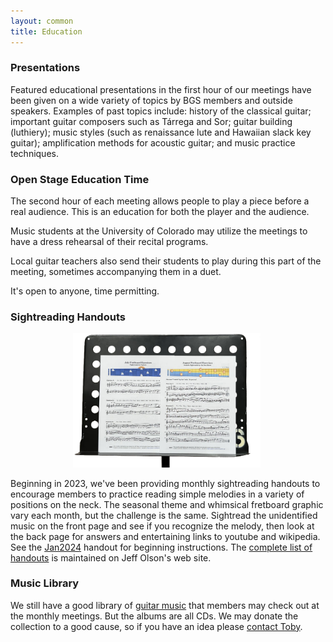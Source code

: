 ```yaml
---
layout: common
title: Education
---
```


### Presentations ###

Featured educational presentations in the first hour of our meetings have been given on a wide variety of topics by BGS members and outside speakers. Examples of past topics include: history of the classical guitar; important guitar composers such as Tárrega and Sor; guitar building (luthiery); music styles (such as renaissance lute and Hawaiian slack key guitar); amplification methods for acoustic guitar; and music practice techniques.

### Open Stage Education Time ###

The second hour of each meeting allows people to play a piece before a real audience.  This is an education for both the player and the audience.

Music students at the University of Colorado may utilize the meetings to have a dress rehearsal of their recital programs.

Local guitar teachers also send their students to play during this part of the meeting, sometimes accompanying them in a duet.

It's open to anyone, time permitting.

### Sightreading Handouts ###

<a href="https://jjolson.net/BGS/about.html"><img src="/pics/handout-stand-0.png" alt="HandoutStand" style="width: 300px;margin-left: 100px;"></a>

Beginning in 2023, we've been providing monthly sightreading handouts to encourage members to practice reading simple melodies in a variety of positions on the neck.  The seasonal theme and whimsical fretboard graphic vary each month, but the challenge is the same.  Sightread the unidentified music on the front page and see if you recognize the melody, then look at the back page for answers and entertaining links to youtube and wikipedia.  See the [Jan2024](https://jjolson.net/BGS/Jan2024.html) handout for beginning instructions.  The [complete list of handouts](https://jjolson.net/BGS/complete.html) is maintained on Jeff Olson's web site.

### Music Library ###

We still have a good library of <a href="/Library.html">guitar music</a> that members may check out at the monthly meetings.  But the albums are all CDs.  We may donate the collection to a good cause, so if you have an idea please <a href="Contact.html">contact Toby</a>.
